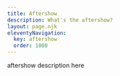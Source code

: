 ```yaml
---
title: Aftershow
description: What's the aftershow?
layout: page.njk
eleventyNavigation:
  key: aftershow
  order: 1000
---
```


aftershow description here
